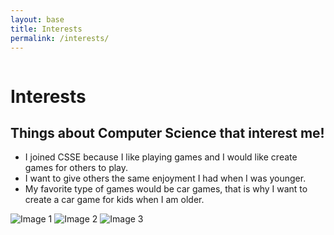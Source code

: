 ```yaml
---
layout: base 
title: Interests
permalink: /interests/
---
```


<style>
    /* Style looks pretty compact, trace grid-container and grid-item in the code */
    .grid-container {
        display: grid;
        grid-template-columns: repeat(auto-fill, minmax(150px, 1fr)); /* Dynamic columns */
        gap: 10px;
    }
    .grid-item {
        text-align: center;
    }
    .grid-item img {
        width: 100%;
        height: 100px; /* Fixed height for uniformity */
        object-fit: contain; /* Ensure the image fits within the fixed height */
    }
    .grid-item p {
        margin: 5px 0; /* Add some margin for spacing */
    }
</style>
  
<!-- This grid_container class is for the CSS styling, the id is for JavaScript connection -->
<div class="grid-container" id="grid_container">
    <!-- content will be added here by JavaScript -->
</div>

  <script>
    // 1. Make a connection to the HTML container defined in the HTML div
    var container = document.getElementById("grid_container"); // This container connects to the HTML div

    // 2. Define a JavaScript object for our http source and our data rows for the Living in the World grid
    var http_source = "https://upload.wikimedia.org/wikipedia/commons/";
    var living_in_the_world = [
        {"flag": "a/a9/Flag_of_the_United_States_%28DoS_ECA_Color_Standard%29.svg", "greeting": "Hey", "description": "California - forever"},
        {"flag": "4/41/Flag_of_India.svg", "greeting": "Namaste", "description": "India - Parent's birthplace"},
        {"flag": "1/19/Flag_of_San_Diego%2C_California.svg", "greeting": "Hi", "description": "San Diego - My birthplace"},
        {"flag": "e/ef/Flag_of_Hawaii.svg", "greeting": "Aloha", "description": "Hawaii - My favorite vacation place"},
    ]; 
    
    // 3a. Consider how to update style count for size of container
    // The grid-template-columns has been defined as dynamic with auto-fill and minmax

    // 3b. Build grid items inside of our container for each row of data
    for (const location of living_in_the_world) {
        // Create a "div" with "class grid-item" for each row
        var gridItem = document.createElement("div");
        gridItem.className = "grid-item";  // This class name connects the gridItem to the CSS style elements
        // Add "img" HTML tag for the flag
        var img = document.createElement("img");
        img.src = http_source + location.flag; // concatenate the source and flag
        img.alt = location.flag + " Flag"; // add alt text for accessibility

        // Add "p" HTML tag for the description
        var description = document.createElement("p");
        description.textContent = location.description; // extract the description

        // Add "p" HTML tag for the greeting
        var greeting = document.createElement("p");
        greeting.textContent = location.greeting;  // extract the greeting

        // Append img and p HTML tags to the grid item DIV
        gridItem.appendChild(img);
        gridItem.appendChild(description);
        gridItem.appendChild(greeting);

        // Append the grid item DIV to the container DIV
        container.appendChild(gridItem);
    }
</script>

# Interests

## Things about Computer Science that interest me!
- I joined CSSE because I like playing games and I would like create games for others to play.
- I want to give others the same enjoyment I had when I was younger.
- My favorite type of games would be car games, that is why I want to create a car game for kids when I am older.

<div class="image-gallery">
  <img src="{{site.baseurl}}/images/about/gta.jpeg" alt="Image 1">
  <img src="{{site.baseurl}}/images/about/forza.jpeg" alt="Image 2">
  <img src="{{site.baseurl}}/images/about/car.jpeg" alt="Image 3">
</div>
